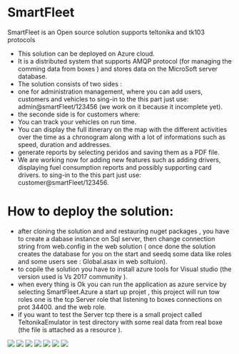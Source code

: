 # SmartFleet
SmartFleet is an Open source solution supports teltonika and tk103 protocols 
- This solution  can be deployed on Azure cloud. 
- It is a distributed system that supports  AMQP protocol (for managing the comming data from boxes ) and stores  data on the MicroSoft server database.
- The solution consists of two sides :
- one for administration management, where you can add users, customers and vehicles to sing-in to the this part just use: admin@smartFleet/123456 (we work on it because it  incomplete yet).
- the seconde side is for customers where:
- You can  track your vehicles on run time.
- You can display the full itinerary on the map with the different activities over the time as a chronogram  along with a lot of informations such as speed, duration and addresses.
- generate reports by selecting peridos and saving them as a PDF file.
- We are working now for adding new features such as adding drivers, displaying fuel consumption reports and possibly supporting card drivers.
to sing-in to the this part just use: customer@smartFleet/123456.

# How to deploy the solution:
- after cloning the solution and and restauring nuget packages , you have to create a dabase instance on Sql server, then change connection string from web.config in the web solution ( once done the solution creates the database for you on the start and seedq some data like roles and some users see : Global.asax in web soltuion).
- to  copile the solution you have to install azure tools for Visual studio (the version used is Vs 2017 community ).
- when every thing is Ok you can run the application as azure service by selecting SmartFleet.Azure a start up projet , this project will run tow roles one is the tcp Server role that listening to boxes connections on prot 34400. and the web role.
- if you want to test the Server tcp  there is a small project called TeltonikaEmulator in test directory with some real data from real boxe (the file is attached as a resource ).


![](https://github.com/pentest30/SmartFleet/blob/master/src0.png)
![](https://github.com/pentest30/SmartFleet/blob/master/src1.png)
![](https://github.com/pentest30/SmartFleet/blob/master/src2.png)
![](https://github.com/pentest30/SmartFleet/blob/master/src3.png)
![](https://github.com/pentest30/SmartFleet/blob/master/src6.png)
![](https://github.com/pentest30/SmartFleet/blob/master/src4.png)
![](https://github.com/pentest30/SmartFleet/blob/master/src5.png)
